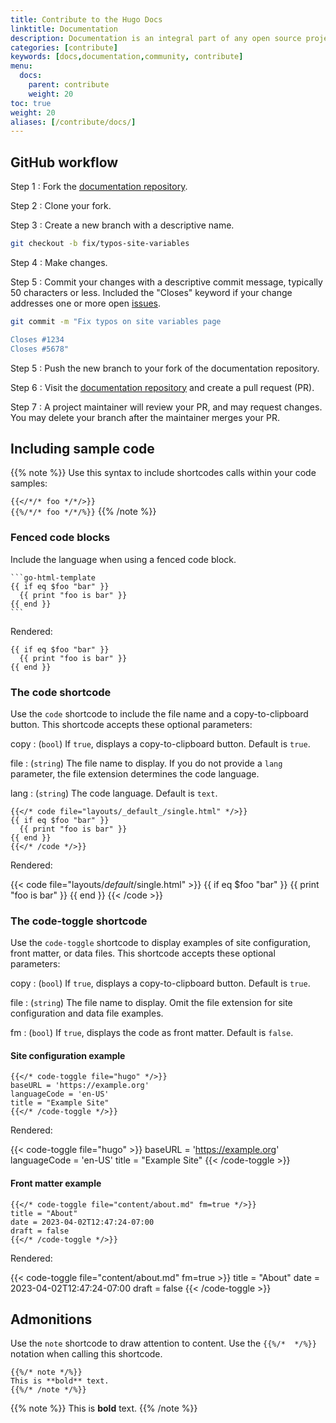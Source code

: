 ```yaml
---
title: Contribute to the Hugo Docs
linktitle: Documentation
description: Documentation is an integral part of any open source project. The Hugo documentation is as much a work in progress as the source it attempts to cover.
categories: [contribute]
keywords: [docs,documentation,community, contribute]
menu:
  docs:
    parent: contribute
    weight: 20
toc: true
weight: 20
aliases: [/contribute/docs/]
---
```


## GitHub workflow

Step 1
: Fork the [documentation repository].

Step 2
: Clone your fork.

Step 3
: Create a new branch with a descriptive name.

```bash
git checkout -b fix/typos-site-variables
```

Step 4
: Make changes.

Step 5
: Commit your changes with a descriptive commit message, typically 50 characters or less. Included the "Closes" keyword if your change addresses one or more open [issues].

```bash
git commit -m "Fix typos on site variables page

Closes #1234
Closes #5678"
```

Step 5
: Push the new branch to your fork of the documentation repository.

Step 6
: Visit the [documentation repository] and create a pull request (PR).

[documentation repository]: https://github.com/gohugoio/hugoDocs/
[issues]: https://github.com/gohugoio/hugoDocs/issues

Step 7
: A project maintainer will review your PR, and may request changes. You may delete your branch after the maintainer merges your PR.

## Including sample code

{{% note %}}
Use this syntax to include shortcodes calls within your code samples:

`{{</*/* foo */*/>}}`\
`{{%/*/* foo */*/%}}`
{{% /note %}}

### Fenced code blocks

Include the language when using a fenced code block.

````text
```go-html-template
{{ if eq $foo "bar" }}
  {{ print "foo is bar" }}
{{ end }}
```
````

Rendered:

```go-html-template
{{ if eq $foo "bar" }}
  {{ print "foo is bar" }}
{{ end }}
```

### The code shortcode

Use the `code` shortcode to include the file name and a copy-to-clipboard button. This shortcode accepts these optional parameters:

copy
: (`bool`) If `true`, displays a copy-to-clipboard button. Default is `true`.

file
: (`string`) The file name to display. If you do not provide a `lang` parameter, the file extension determines the code language.

lang
: (`string`) The code language. Default is `text`.

````text
{{</* code file="layouts/_default_/single.html" */>}}
{{ if eq $foo "bar" }}
  {{ print "foo is bar" }}
{{ end }}
{{</* /code */>}}

````

Rendered:

{{< code file="layouts/_default_/single.html" >}}
{{ if eq $foo "bar" }}
  {{ print "foo is bar" }}
{{ end }}
{{< /code >}}

### The code-toggle shortcode

Use the `code-toggle` shortcode to display examples of site configuration, front matter, or data files. This shortcode accepts these optional parameters:

copy
: (`bool`) If `true`, displays a copy-to-clipboard button. Default is `true`.

file
: (`string`) The file name to display. Omit the file extension for site configuration and data file examples.

fm
: (`bool`) If `true`, displays the code as front matter. Default is `false`.

#### Site configuration example

```text
{{</* code-toggle file="hugo" */>}}
baseURL = 'https://example.org'
languageCode = 'en-US'
title = "Example Site"
{{</* /code-toggle */>}}
```

Rendered:

{{< code-toggle file="hugo" >}}
baseURL = 'https://example.org'
languageCode = 'en-US'
title = "Example Site"
{{< /code-toggle >}}

#### Front matter example

```text
{{</* code-toggle file="content/about.md" fm=true */>}}
title = "About"
date = 2023-04-02T12:47:24-07:00
draft = false
{{</* /code-toggle */>}}
```

Rendered:

{{< code-toggle file="content/about.md" fm=true >}}
title = "About"
date = 2023-04-02T12:47:24-07:00
draft = false
{{< /code-toggle >}}

## Admonitions

Use the `note` shortcode to draw attention to content. Use the `{{%/*  */%}}` notation when calling this shortcode.

```text
{{%/* note */%}}
This is **bold** text.
{{%/* /note */%}}
```

{{% note %}}
This is **bold** text.
{{% /note %}}
